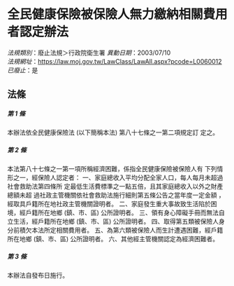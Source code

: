 # 全民健康保險被保險人無力繳納相關費用者認定辦法

*法規類別*：廢止法規＞行政院衛生署
*異動日期*：2003/07/10  
*法規網址*：https://law.moj.gov.tw/LawClass/LawAll.aspx?pcode=L0060012
*已廢止*：是


## 法條
##### 第 1 條
本辦法依全民健康保險法 (以下簡稱本法) 第八十七條之一第二項規定訂
定之。


##### 第 2 條
本法第八十七條之一第一項所稱經濟困難，係指全民健康保險被保險人有
下列情形之一，經保險人認定者：
一、家庭總收入平均分配全家人口，每人每月未超過社會救助法第四條所
    定最低生活費標準之一點五倍，且其家庭總收入以外之財產總額未超
    過社政主管機關依社會救助法施行細則第五條公告之當年度一定金額
    ，經取具戶籍所在地社政主管機關證明者。
二、家庭發生重大事故致生活陷於困境，經戶籍所在地鄉 (鎮、市、區)
    公所證明者。
三、領有身心障礙手冊而無法自立生活，經戶籍所在地鄉 (鎮、市、區)
    公所證明者。
四、取得第五類被保險人身分前積欠本法所定相關費用者。
五、為第六類被保險人而生計遭遇困難，經戶籍所在地鄉 (鎮、市、區)
    公所證明者。
六、其他經主管機關認定為經濟困難者。


##### 第 3 條
本辦法自發布日施行。



